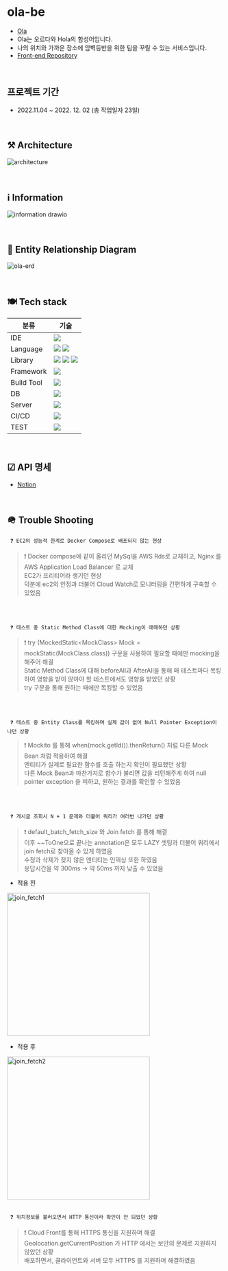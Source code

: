 # ola-be
- <a href="https://taesukang.click">Ola</a>
- Ola는 오르다와 Hola의 합성어입니다.
- 나의 위치와 가까운 장소에 암벽등반을 위한 팀을 꾸릴 수 있는 서비스입니다.
- <a href="https://github.com/taesukang-dev/ola-fe">Front-end Repository</a>

<br />

## 프로젝트 기간
- 2022.11.04 ~ 2022. 12. 02 (총 작업일자 23일)

<br />

## ⚒️ Architecture

![architecture](https://user-images.githubusercontent.com/44432418/205282999-a727705b-66ba-42cf-a3b7-dcaf0cf3802e.jpg)

<br />

## ℹ Information

![information drawio](https://user-images.githubusercontent.com/44432418/205926315-30f4d7dc-d856-484d-b682-d2abcd60d9ba.png)

<br />

## 👥 Entity Relationship Diagram

![ola-erd](https://user-images.githubusercontent.com/44432418/205283044-9075c6a4-f012-4c28-a16a-426aa228e7be.png)

<br />

## 🍽 Tech stack

| 분류        | 기술                                                                                                                                                                                                                                                                                                                         |
|-----------|----------------------------------------------------------------------------------------------------------------------------------------------------------------------------------------------------------------------------------------------------------------------------------------------------------------------------|
| IDE       | <img src="https://img.shields.io/badge/intellij idea-0000?style=for-the-badge&logo=IntelliJ IDEA&logoColor=white" />                                                                                                                                                                                                       |
| Language  | <img src="https://img.shields.io/badge/JAVA-0000?style=for-the-badge&logo=JAVA&logoColor=white" /> <img src="https://img.shields.io/badge/javascript-F7DF1E?style=for-the-badge&logo=javascript&logoColor=white" />                                                                                                        |
| Library   | <img src="https://img.shields.io/badge/react-61DAFB?style=for-the-badge&logo=react&logoColor=white"> <img src="https://img.shields.io/badge/redux-764ABC?style=for-the-badge&logo=redux&logoColor=white"> <img src="https://img.shields.io/badge/react query-FF4154?style=for-the-badge&logo=React Query&logoColor=white"> |
| Framework | <img src="https://img.shields.io/badge/spring-6DB33F?style=for-the-badge&logo=SPRING&logoColor=white">                                                                                                                                                                                                                     |
| Build Tool | <img src="https://img.shields.io/badge/gradle-02303A?style=for-the-badge&logo=GRADLE&logoColor=white">                                                                                                                                                                                                                     |
| DB        | <img src="https://img.shields.io/badge/mysql-4479A1?style=for-the-badge&logo=MYSQL&logoColor=white">                                                                                                                                                                                                                       |
| Server    | <img src="https://img.shields.io/badge/aws-232F3E?style=for-the-badge&logo=Amazon AWS&logoColor=white">                                                                                                                                                                                                                    |
| CI/CD     | <img src="https://img.shields.io/badge/travis ci-3EAAAF?style=for-the-badge&logo=TRAVIS CI&logoColor=white">                                                                                                                                                                                                               |
| TEST      | <img src="https://img.shields.io/badge/junit 5-25A162?style=for-the-badge&logo=JUNIT5&logoColor=white">                                                                                                                                                                                                                    |

<br />

## ☑ API 명세
- <a href="https://vast-talon-3c4.notion.site/669c550bc3b941ea931f26ccf1c25042?v=a527ccbb309440b0a8d0cd85274d582b">Notion</a>

<br />

## 🪖 Trouble Shooting

` ❓ EC2의 성능적 한계로 Docker Compose로 배포되지 않는 현상`

> ❗️ Docker compose에 같이 올리던 MySql을 AWS Rds로 교체하고, Nginx 를 AWS Application Load Balancer 로 교체 <br />
> EC2가 프리티어라 생기던 현상 <br />
> 덕분에 ec2의 안정과 더불어 Cloud Watch로 모니터링을 간편하게 구축할 수 있었음

<br />
<br />

` ❓ 테스트 중 Static Method Class에 대한 Mocking이 애매하던 상황`

> ❗ try (MockedStatic\<MockClass> Mock = mockStatic(MockClass.class)) 구문을 사용하여 필요할 때에만 mocking을 해주어 해결 <br />
> Static Method Class에 대해 beforeAll과 AfterAll을 통해 매 테스트마다 목킹하여 영향을 받이 않아야 할 테스트에서도 영향을 받았던 상황 <br />
> try 구문을 통해 원하는 때에만 목킹할 수 있었음

<br />
<br />

` ❓ 테스트 중 Entity Class를 목킹하며 실제 값이 없어 Null Pointer Exception이 나던 상황`

> ❗ Mockito 를 통해 when(mock.getId()).thenReturn() 처럼 다른 Mock Bean 처럼 적용하여 해결 <br />
> 엔티티가 실제로 필요한 함수를 호출 하는지 확인이 필요했던 상황 <br />
> 다른 Mock Bean과 마찬가지로 함수가 불리면 값을 리턴해주게 하여 null pointer exception 을 피하고, 원하는 결과를 확인할 수 있었음

<br />
<br />

` ❓ 게시글 조회시 N + 1 문제와 더불어 쿼리가 여러번 나가던 상황`

> ❗ default_batch_fetch_size 와 Join fetch 를 통해 해결 <br />
> 이후 ~~ToOne으로 끝나는 annotation은 모두 LAZY 셋팅과 더불어 쿼리에서 join fetch로 찾아올 수 있게 하였음 <br />
> 수정과 삭제가 잦지 않은 엔티티는 인덱싱 또한 하였음 <br />
> 응답시간을 약 300ms -> 약 50ms 까지 낮출 수 있었음

- 적용 전

<img width="333" alt="join_fetch1" src="https://user-images.githubusercontent.com/44432418/205297613-baf2b6e2-a6cb-437c-aa8c-553c7dac1b99.png">

- 적용 후

<img width="333" alt="join_fetch2" src="https://user-images.githubusercontent.com/44432418/205297623-2a908d01-15a3-4892-8e48-603b43c52d27.png">


<br />
<br />

` ❓ 위치정보를 불러오면서 HTTP 통신이라 확인이 안 되었던 상황`

> ❗ Cloud Front를 통해 HTTPS 통신을 지원하며 해결 <br />
> Geolocation.getCurrentPosition 가 HTTP 에서는 보안의 문제로 지원하지 않았던 상황 <br />
> 배포하면서, 클라이언트와 서버 모두 HTTPS 를 지원하며 해결하였음
